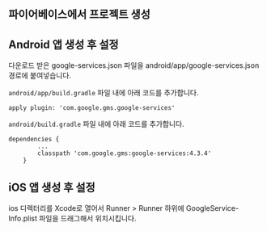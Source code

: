 ## 파이어베이스에서 프로젝트 생성

## Android 앱 생성 후 설정

다운로드 받은 google-services.json 파일을 android/app/google-services.json 경로에 붙여넣습니다.

`android/app/build.gradle` 파일 내에 아래 코드를 추가합니다.

```shell
apply plugin: 'com.google.gms.google-services'
```

`android/build.gradle` 파일 내에 아래 코드를 추가합니다.

```shell
dependencies {
		...
        classpath 'com.google.gms:google-services:4.3.4'
    }
```





## iOS 앱 생성 후 설정

ios 디렉터리를 Xcode로 열어서 Runner > Runner 하위에 GoogleService-Info.plist 파일을 드래그해서 위치시킵니다.